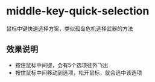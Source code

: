# middle-key-quick-selection
鼠标中键快速选择方案，类似孤岛危机选择武器的方法

## 效果说明
- 按住鼠标中间键，会有5个选项往外飞出
- 按住鼠标中间移动到选项，松开鼠标，就会选中该选项
